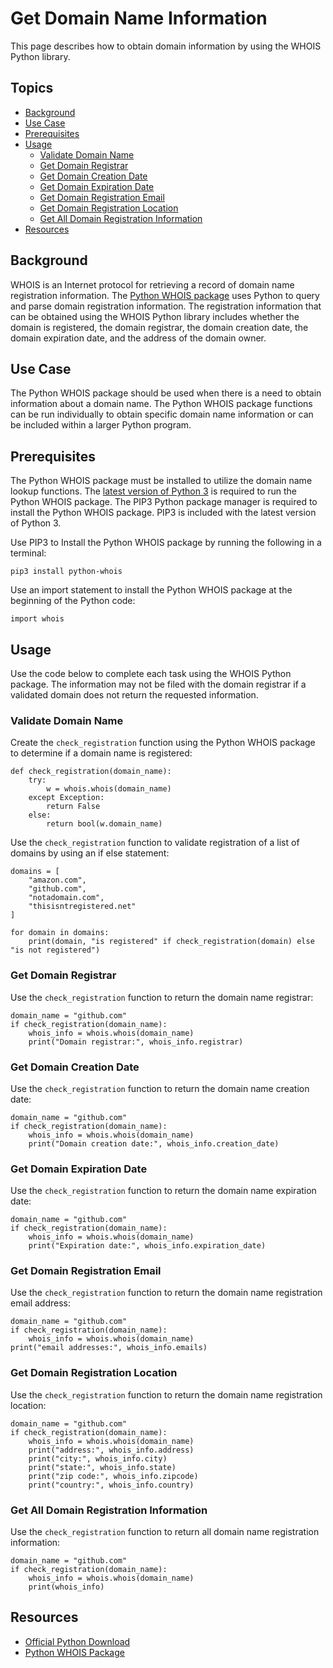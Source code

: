# Get Domain Name Information

This page describes how to obtain domain information by using the WHOIS Python library.

## Topics

- [Background](#background)
- [Use Case](#use-case)
- [Prerequisites](#prerequisites)
- [Usage](#usage)
  - [Validate Domain Name](#validate-domain-name)
  - [Get Domain Registrar](#get-domain-registrar)
  - [Get Domain Creation Date](#get-domain-creation-date)
  - [Get Domain Expiration Date](#get-domain-expiration-date)
  - [Get Domain Registration Email](#get-domain-registration-email)
  - [Get Domain Registration Location](#get-domain-registration-location)
  - [Get All Domain Registration Information](#get-all-domain-registration-information)
- [Resources](#resources)

## Background

WHOIS is an Internet protocol for retrieving a record of domain name registration information. The [Python WHOIS package](https://pypi.org/project/python-whois/) uses Python to query and parse domain registration information. The registration information that can be obtained using the WHOIS Python library includes whether the domain is registered, the domain registrar, the domain creation date, the domain expiration date, and the address of the domain owner.

## Use Case

The Python WHOIS package should be used when there is a need to obtain information about a domain name. The Python WHOIS package functions can be run individually to obtain specific domain name information or can be included within a larger Python program.

## Prerequisites

The Python WHOIS package must be installed to utilize the domain name lookup functions. The [latest version of Python 3](https://www.python.org/downloads/) is required to run the Python WHOIS package. The PIP3 Python package manager is required to install the Python WHOIS package. PIP3 is included with the latest version of Python 3.

Use PIP3 to Install the Python WHOIS package by running the following in a terminal:
```
pip3 install python-whois
```

Use an import statement to install the Python WHOIS package at the beginning of the Python code:
```
import whois
```

## Usage

Use the code below to complete each task using the WHOIS Python package. The information may not be filed with the domain registrar if a validated domain does not return the requested information.

### Validate Domain Name

Create the `check_registration` function using the Python WHOIS package to determine if a domain name is registered:
```
def check_registration(domain_name):
    try:
        w = whois.whois(domain_name)
    except Exception:
        return False
    else:
        return bool(w.domain_name)
```

Use the `check_registration` function to validate registration of a list of domains by using an if else statement:
```
domains = [
    "amazon.com",
    "github.com",
    "notadomain.com",
    "thisisntregistered.net"
]

for domain in domains:
    print(domain, "is registered" if check_registration(domain) else "is not registered")
```

### Get Domain Registrar

Use the `check_registration` function to return the domain name registrar:

```
domain_name = "github.com"
if check_registration(domain_name):
    whois_info = whois.whois(domain_name)
    print("Domain registrar:", whois_info.registrar)
```

### Get Domain Creation Date

Use the `check_registration` function to return the domain name creation date:
```
domain_name = "github.com"
if check_registration(domain_name):
    whois_info = whois.whois(domain_name)
    print("Domain creation date:", whois_info.creation_date)
```

### Get Domain Expiration Date

Use the `check_registration` function to return the domain name expiration date:

```
domain_name = "github.com"
if check_registration(domain_name):
    whois_info = whois.whois(domain_name)
    print("Expiration date:", whois_info.expiration_date)
```

### Get Domain Registration Email

Use the `check_registration` function to return the domain name registration email address:

```
domain_name = "github.com"
if check_registration(domain_name):
    whois_info = whois.whois(domain_name)
print("email addresses:", whois_info.emails)
```

### Get Domain Registration Location

Use the `check_registration` function to return the domain name registration location:

```
domain_name = "github.com"
if check_registration(domain_name):
    whois_info = whois.whois(domain_name)
    print("address:", whois_info.address)
    print("city:", whois_info.city)
    print("state:", whois_info.state)
    print("zip code:", whois_info.zipcode)
    print("country:", whois_info.country)
```

### Get All Domain Registration Information

Use the `check_registration` function to return all domain name registration information:

```
domain_name = "github.com"
if check_registration(domain_name):
    whois_info = whois.whois(domain_name)
    print(whois_info)
```

## Resources
- [Official Python Download](https://www.python.org/downloads/)
- [Python WHOIS Package](https://pypi.org/project/python-whois/)